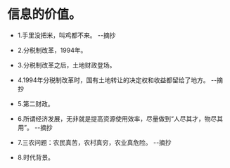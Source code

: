 # 信息的价值。

- 1.手里没把米，叫鸡都不来。 --摘抄

- 2.分税制改革，1994年。

- 3.分税制改革之后，土地财政登场。

- 4.1994年分税制改革时，国有土地转让的决定权和收益都留给了地方。 --摘抄

- 5.第二财政。

- 6.所谓经济发展，无非就是提高资源使用效率，尽量做到“人尽其才，物尽其用”。 --摘抄

- 7.三农问题：农民真苦，农村真穷，农业真危险。 --摘抄

- 8.时代背景。
